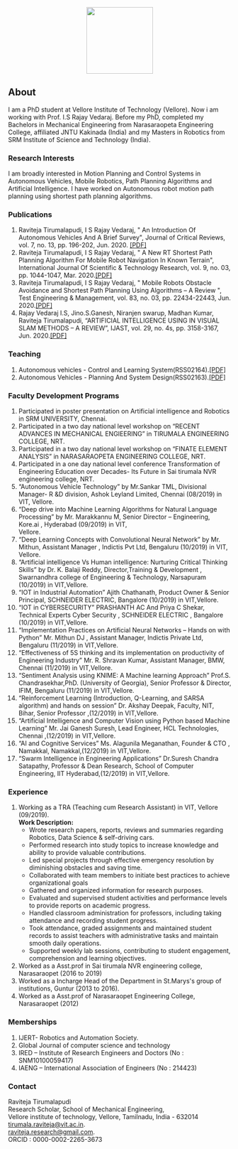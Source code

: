 <p align="center">
  <img width="150" height="150" src="https://storage.ning.com/topology/rest/1.0/file/get/8000292501?profile=RESIZE_710x&width=184&height=184&crop=1%3A1">
</p>

## About

I am a PhD student at Vellore Institute of Technology (Vellore). Now i am working with Prof. I.S Rajay Vedaraj. Before my PhD, completed my Bachelors in Mechanical Engineering from Narasaraopeta Engineering College, affiliated JNTU Kakinada (India) and my Masters in Robotics from SRM Institute of Science and Technology (India).

### Research Interests

I am broadly interested in Motion Planning and Control Systems in Autonomous Vehicles, Mobile Robotics, Path Planning Algorithms and Artificial Intelligence. I have worked on Autonomous robot motion path planning using shortest path planning algorithms. 

### Publications

1. Raviteja Tirumalapudi, I S Rajay Vedaraj, " An Introduction Of Autonomous Vehicles And A Brief Survey", Journal of Critical Reviews, vol. 7, no. 13, pp. 196-202, Jun. 2020. [\[PDF\]](http://www.jcreview.com/fulltext/197-1593069401.pdf) 
2. Raviteja Tirumalapudi, I S Rajay Vedaraj, " A New RT Shortest Path Planning Algorithm For Mobile Robot Navigation In Known Terrain", International Journal Of Scientific & Technology Research, vol. 9, no. 03, pp. 1044-1047, Mar. 2020.[\[PDF\]](http://www.ijstr.org/final-print/mar2020/A-New-Rt-Shortest-Path-Planning-Algorithm-For-Mobile-Robot-Navigation-In-Known-Terrain.pdf) 
3. Raviteja Tirumalapudi, I S Rajay Vedaraj, " Mobile Robots Obstacle Avoidance and Shortest Path Planning Using Algorithms – A Review ", Test Engineering & Management, vol. 83, no. 03, pp. 22434-22443, Jun. 2020.[\[PDF\]](http://testmagzine.biz/index.php/testmagzine/article/view/11299/8712.pdf) 
4. Rajay Vedaraj I.S, Jino.S.Ganesh, Niranjen swarup, Madhan Kumar, Raviteja Tirumalapudi, “ARTIFICIAL INTELLIGENCE USING IN VISUAL SLAM METHODS – A REVIEW”, IJAST, vol. 29, no. 4s, pp. 3158-3167, Jun. 2020.[\[PDF\]](http://sersc.org/journals/index.php/IJAST/article/view/22708/11586.pdf) 

### Teaching
1. Autonomous vehicles - Control and Learning System(RSS02164).[\[PDF\]](https://raw.githubusercontent.com/Raviteja-T/TRaviteja/4bd66905626b7265a799d8743a2e75c6a03ac971/Autonomous%20vehicles%20-%20Control%20and%20Learning%20System.pdf)
2. Autonomous Vehicles - Planning And System Design(RSS02163).[\[PDF\]](https://github.com/Raviteja-T/TRaviteja/raw/main/Autonomous%20Vehicles%20%E2%80%93%20Planning%20And%20System%20Design.pdf)

### Faculty Development Programs

1.	Participated in poster presentation on Artificial intelligence and Robotics in SRM UNIVERSITY, Chennai.
2.	Participated in a two day national level workshop on “RECENT ADVANCES IN MECHANICAL ENGIEERING” in TIRUMALA ENGINEERING COLLEGE, NRT.
3.	Participated in a two day national level workshop on “FINATE ELEMENT ANALYSIS” in NARASARAOPETA ENGINEERING COLLEGE, NRT.
4.	Participated in a one day national level conference Transformation of Engineering Education over Decades- Its Future in Sai tirumala NVR engineering college, NRT.
5.	“Autonomous Vehicle Technology” by Mr.Sankar TML, Divisional Manager- R &D division, Ashok Leyland Limited, Chennai (08/2019) in VIT, Vellore.
6.	“Deep drive into Machine Learning Algorithms for Natural Language Processing” by Mr. Marakkannu M, Senior Director – Engineering, Kore.ai , Hyderabad (09/2019) in VIT,   
     Vellore.
7.	“Deep	Learning	Concepts	with	Convolutional	Neural	Network”	by Mr. Mithun, Assistant Manager , Indictis Pvt Ltd, Bengaluru (10/2019) in VIT, Vellore.
8.	“Artificial intelligence Vs Human intelligence: Nurturing Critical Thinking Skills” by Dr. K. Balaji Reddy, Director,Training & Development , Swarnandhra college of 
     Engineering & Technology, Narsapuram (10/2019) in VIT,Vellore.
9.	“IOT in Industrial Automation”  Ajith Chathanath, Product Owner & Senior Principal, SCHNEIDER ELECTRIC, Bangalore (10/2019) in VIT,Vellore.
10.	“IOT in CYBERSECURITY” PRASHANTH AC And Priya C Shekar, Technical Experts Cyber Security , SCHNEIDER ELECTRIC , Bangalore (10/2019) in VIT,Vellore.
11.	“Implementation Practices on Artificial Neural Networks – Hands on with Python” Mr. Mithun DJ , Assistant Manager, Indictis Private Ltd, Bengaluru (11/2019) in VIT,Vellore.
12.	“Effectiveness of 5S thinking and its implementation on productivity of Engineering Industry” Mr. R. Shravan Kumar, Assistant Manager, BMW, Chennai (11/2019) in VIT,Vellore.
13.	“Sentiment Analysis using KNIME: A Machine learning Approach” Prof.S. Chandrasekhar,PhD. (University of Georgia), Senior Professor & Director, IFIM, Bengaluru (11/2019) in 
     VIT,Vellore.
14.	 “Reinforcement Learning (Introduction, Q-Learning, and SARSA algorithm) and hands on session” Dr. Akshay Deepak, Faculty, NIT, Bihar, Senior Professor ,(12/2019) in 
      VIT,Vellore.
15.	“Artificial Intelligence and Computer Vision using Python based Machine Learning” Mr. Jai Ganesh Suresh, Lead Engineer, HCL Technologies, Chennai ,(12/2019) in VIT,Vellore.
16.	“AI and Cognitive Services” Ms. Alagunila Meganathan, Founder & CTO , Namakkal, Namakkal,(12/2019) in VIT,Vellore.
17.	“Swarm Intelligence in Engineering Applications” Dr.Suresh Chandra Satapathy, Professor & Dean Research, School of Computer Engineering, IIT Hyderabad,(12/2019) in 
     VIT,Vellore.


### Experience

1. Working as a TRA (Teaching cum Research Assistant) in VIT, Vellore (09/2019).\
**Work Description:**
      -	Wrote research papers, reports, reviews and summaries regarding Robotics, Data Science & self-driving cars.
      -	Performed research into study topics to increase knowledge and ability to provide valuable contributions.
      -	Led special projects through effective emergency resolution by diminishing obstacles and saving time.
      -	Collaborated with team members to initiate best practices to achieve organizational goals
      -	Gathered and organized information for research purposes.
      -	Evaluated and supervised student activities and performance levels to provide reports on academic progress.
      -	Handled classroom administration for professors, including taking attendance and recording student progress.
      -	Took attendance, graded assignments and maintained student records to assist teachers with administrative tasks and maintain smooth daily operations.
      -	Supported weekly lab sessions, contributing to student engagement, comprehension and learning objectives. 
2. Worked as a Asst.prof in Sai tirumala NVR engineering college, Narasaraopet (2016 to 2019)
3. Worked as a Incharge Head of the Department in St.Marys's group of institutions, Guntur (2013 to 2016).
4. Worked as a Asst.prof of Narasaraopet Engineering College, Narasaraopet (2012)

### Memberships

1. IJERT- Robotics and Automation Society.
2. Global Journal of computer science and technology
3. IRED – Institute of Research Engineers and Doctors (No : SNM10100059417)
4. IAENG – International Association of Engineers (No : 214423)

### Contact

Raviteja Tirumalapudi\
Research Scholar, School of Mechanical Engineering,\
Vellore institute of technology, Vellore, Tamilnadu, India - 632014\
tirumala.raviteja@vit.ac.in.\
raviteja.research@gmail.com.\
ORCID : 0000-0002-2265-3673
